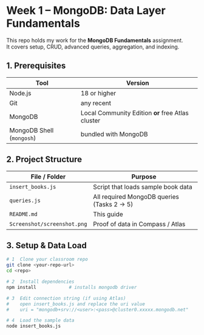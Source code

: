 # Week 1 – MongoDB: Data Layer Fundamentals

This repo holds my work for the **MongoDB Fundamentals** assignment.  
It covers setup, CRUD, advanced queries, aggregation, and indexing.

## 1. Prerequisites
| Tool | Version |
|------|---------|
| Node.js | 18 or higher |
| Git | any recent |
| MongoDB | Local Community Edition **or** free Atlas cluster |
| MongoDB Shell (`mongosh`) | bundled with MongoDB |

## 2. Project Structure
| File / Folder | Purpose |
|---------------|---------|
| `insert_books.js` | Script that loads sample book data |
| `queries.js` | All required MongoDB queries (Tasks 2 → 5) |
| `README.md` | This guide |
| `Screenshot/screenshot.png` | Proof of data in Compass / Atlas |

## 3. Setup & Data Load
```bash
# 1  Clone your classroom repo
git clone <your-repo-url>
cd <repo>

# 2  Install dependencies
npm install            # installs mongodb driver

# 3  Edit connection string (if using Atlas)
#    open insert_books.js and replace the uri value
#    uri = "mongodb+srv://<user>:<pass>@cluster0.xxxxx.mongodb.net"

# 4  Load the sample data
node insert_books.js
